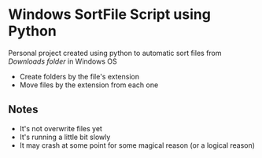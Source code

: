 # Windows SortFile Script using Python
Personal project created using python to automatic sort files from *Downloads folder* in Windows OS
* Create folders by the file's extension
* Move files by the extension from each one

## Notes
* It's not overwrite files yet
* It's running a little bit slowly
* It may crash at some point for some magical reason (or a logical reason)

